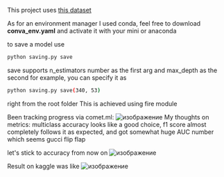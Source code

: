 This project uses <a href="https://www.kaggle.com/competitions/forest-cover-type-prediction">this dataset</a> 

As for an environment manager I used conda,  feel free to download **conva_env.yaml** and activate it with your mini or anaconda

to save a model use 
```sh
python saving.py save
```
save supports n_estimators number as the first arg and max_depth as the second
for example, you can specify it as 
```sh
python saving.py save(340, 53)
```
right from the root folder
This is achieved using fire module

Been tracking progress via comet.ml:
![изображение](https://user-images.githubusercontent.com/96877411/167432521-97c9a72d-80bd-4473-964d-6f8a7d9099e4.png)
My thoughts on metrics:
multiclass accuracy looks like a good choice, f1 score almost completely follows it as expected, and got somewhat huge AUC number which seems gucci
 flip flap
 
 let's stick to accuracy from now on
![изображение](https://user-images.githubusercontent.com/96877411/167421854-39c94743-a138-4539-a448-9dee5c5e7ebf.png)

Result on kaggle was like
![изображение](https://user-images.githubusercontent.com/96877411/167413229-8ee51df6-32c9-492d-97d6-45cb79315c57.png)
